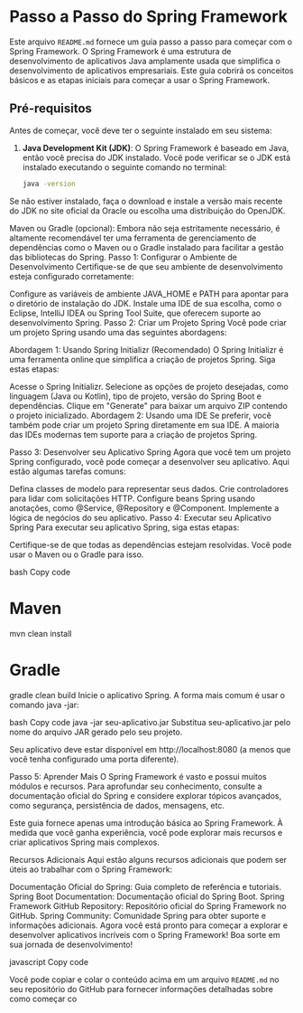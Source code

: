 # Passo a Passo do Spring Framework

Este arquivo `README.md` fornece um guia passo a passo para começar com o Spring Framework. O Spring Framework é uma estrutura de desenvolvimento de aplicativos Java amplamente usada que simplifica o desenvolvimento de aplicativos empresariais. Este guia cobrirá os conceitos básicos e as etapas iniciais para começar a usar o Spring Framework.

## Pré-requisitos

Antes de começar, você deve ter o seguinte instalado em seu sistema:

1. **Java Development Kit (JDK)**: O Spring Framework é baseado em Java, então você precisa do JDK instalado. Você pode verificar se o JDK está instalado executando o seguinte comando no terminal:

   ```bash
   java -version
   
Se não estiver instalado, faça o download e instale a versão mais recente do JDK no site oficial da Oracle ou escolha uma distribuição do OpenJDK.

Maven ou Gradle (opcional): Embora não seja estritamente necessário, é altamente recomendável ter uma ferramenta de gerenciamento de dependências como o Maven ou o Gradle instalado para facilitar a gestão das bibliotecas do Spring.
Passo 1: Configurar o Ambiente de Desenvolvimento
Certifique-se de que seu ambiente de desenvolvimento esteja configurado corretamente:

Configure as variáveis de ambiente JAVA_HOME e PATH para apontar para o diretório de instalação do JDK.
Instale uma IDE de sua escolha, como o Eclipse, IntelliJ IDEA ou Spring Tool Suite, que oferecem suporte ao desenvolvimento Spring.
Passo 2: Criar um Projeto Spring
Você pode criar um projeto Spring usando uma das seguintes abordagens:

Abordagem 1: Usando Spring Initializr (Recomendado)
O Spring Initializr é uma ferramenta online que simplifica a criação de projetos Spring. Siga estas etapas:

Acesse o Spring Initializr.
Selecione as opções de projeto desejadas, como linguagem (Java ou Kotlin), tipo de projeto, versão do Spring Boot e dependências.
Clique em "Generate" para baixar um arquivo ZIP contendo o projeto inicializado.
Abordagem 2: Usando uma IDE
Se preferir, você também pode criar um projeto Spring diretamente em sua IDE. A maioria das IDEs modernas tem suporte para a criação de projetos Spring.

Passo 3: Desenvolver seu Aplicativo Spring
Agora que você tem um projeto Spring configurado, você pode começar a desenvolver seu aplicativo. Aqui estão algumas tarefas comuns:

Defina classes de modelo para representar seus dados.
Crie controladores para lidar com solicitações HTTP.
Configure beans Spring usando anotações, como @Service, @Repository e @Component.
Implemente a lógica de negócios do seu aplicativo.
Passo 4: Executar seu Aplicativo Spring
Para executar seu aplicativo Spring, siga estas etapas:

Certifique-se de que todas as dependências estejam resolvidas. Você pode usar o Maven ou o Gradle para isso.

bash
Copy code
# Maven
mvn clean install

# Gradle
gradle clean build
Inicie o aplicativo Spring. A forma mais comum é usar o comando java -jar:

bash
Copy code
java -jar seu-aplicativo.jar
Substitua seu-aplicativo.jar pelo nome do arquivo JAR gerado pelo seu projeto.

Seu aplicativo deve estar disponível em http://localhost:8080 (a menos que você tenha configurado uma porta diferente).

Passo 5: Aprender Mais
O Spring Framework é vasto e possui muitos módulos e recursos. Para aprofundar seu conhecimento, consulte a documentação oficial do Spring e considere explorar tópicos avançados, como segurança, persistência de dados, mensagens, etc.

Este guia fornece apenas uma introdução básica ao Spring Framework. À medida que você ganha experiência, você pode explorar mais recursos e criar aplicativos Spring mais complexos.

Recursos Adicionais
Aqui estão alguns recursos adicionais que podem ser úteis ao trabalhar com o Spring Framework:

Documentação Oficial do Spring: Guia completo de referência e tutoriais.
Spring Boot Documentation: Documentação oficial do Spring Boot.
Spring Framework GitHub Repository: Repositório oficial do Spring Framework no GitHub.
Spring Community: Comunidade Spring para obter suporte e informações adicionais.
Agora você está pronto para começar a explorar e desenvolver aplicativos incríveis com o Spring Framework! Boa sorte em sua jornada de desenvolvimento!

javascript
Copy code

Você pode copiar e colar o conteúdo acima em um arquivo `README.md` no seu repositório do GitHub para fornecer informações detalhadas sobre como começar co